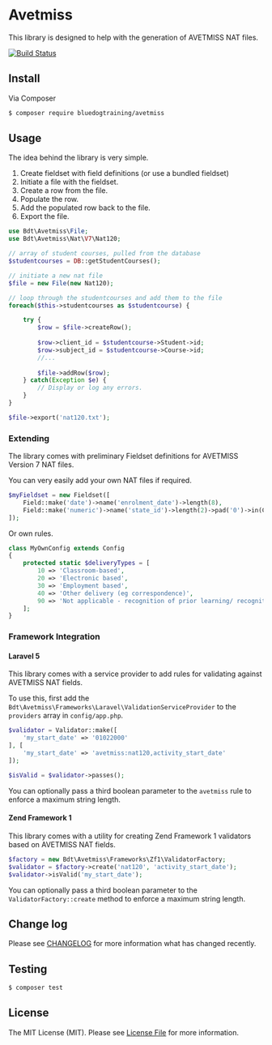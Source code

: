 # Avetmiss

This library is designed to help with the generation of AVETMISS NAT files.

[![Build Status](https://travis-ci.org/bluedogtraining/avetmiss.png?branch=master)](https://travis-ci.org/bluedogtraining/avetmiss)

## Install

Via Composer

``` bash
$ composer require bluedogtraining/avetmiss
```

## Usage

The idea behind the library is very simple.

1. Create fieldset with field definitions (or use a bundled fieldset)
2. Initiate a file with the fieldset.
3. Create a row from the file.
4. Populate the row.
5. Add the populated row back to the file.
6. Export the file.


```php
use Bdt\Avetmiss\File;
use Bdt\Avetmiss\Nat\V7\Nat120;

// array of student courses, pulled from the database
$studentcourses = DB::getStudentCourses();

// initiate a new nat file
$file = new File(new Nat120);

// loop through the studentcourses and add them to the file
foreach($this->studentcourses as $studentcourse) {

    try {
        $row = $file->createRow();
        
        $row->client_id = $studentcourse->Student->id;
        $row->subject_id = $studentcourse->Course->id;
        //...
        
        $file->addRow($row);
    } catch(Exception $e) {
        // Display or log any errors.
    }
}

$file->export('nat120.txt');
```

### Extending

The library comes with preliminary Fieldset definitions for AVETMISS Version 7 NAT files.

You can very easily add your own NAT files if required.

```php
$myFieldset = new Fieldset([
    Field::make('date')->name('enrolment_date')->length(8),
    Field::make('numeric')->name('state_id')->length(2)->pad('0')->in(Config::keys('states')),
]);
```

Or own rules.

```php
class MyOwnConfig extends Config
{
    protected static $deliveryTypes = [
        10 => 'Classroom-based',
        20 => 'Electronic based',
        30 => 'Employment based',
        40 => 'Other delivery (eg correspondence)',
        90 => 'Not applicable - recognition of prior learning/ recognition of current competency/ credit transfer'
    ];
}
```

### Framework Integration

#### Laravel 5

This library comes with a service provider to add rules for validating against
AVETMISS NAT fields.

To use this, first add the `Bdt\Avetmiss\Frameworks\Laravel\ValidationServiceProvider` to the `providers` array in `config/app.php`.

```php
$validator = Validator::make([
    'my_start_date' => '01022000'
], [
    'my_start_date' => 'avetmiss:nat120,activity_start_date'
]);

$isValid = $validator->passes();
```

You can optionally pass a third boolean parameter to the `avetmiss` rule to enforce a maximum string length.

#### Zend Framework 1

This library comes with a utility for creating Zend Framework 1 validators based
on AVETMISS NAT fields.

```php
$factory = new Bdt\Avetmiss\Frameworks\Zf1\ValidatorFactory;
$validator = $factory->create('nat120', 'activity_start_date');
$validator->isValid('my_start_date');
```

You can optionally pass a third boolean parameter to the `ValidatorFactory::create` method to enforce a maximum string length.

## Change log

Please see [CHANGELOG](CHANGELOG.md) for more information what has changed recently.

## Testing

``` bash
$ composer test
```

## License

The MIT License (MIT). Please see [License File](LICENSE.md) for more information.
